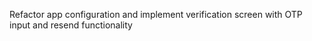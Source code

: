 Refactor app configuration and implement verification screen with OTP input and resend functionality
